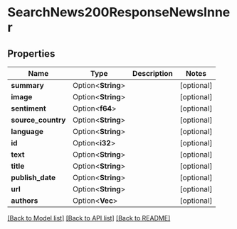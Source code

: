 # SearchNews200ResponseNewsInner

## Properties

Name | Type | Description | Notes
------------ | ------------- | ------------- | -------------
**summary** | Option<**String**> |  | [optional]
**image** | Option<**String**> |  | [optional]
**sentiment** | Option<**f64**> |  | [optional]
**source_country** | Option<**String**> |  | [optional]
**language** | Option<**String**> |  | [optional]
**id** | Option<**i32**> |  | [optional]
**text** | Option<**String**> |  | [optional]
**title** | Option<**String**> |  | [optional]
**publish_date** | Option<**String**> |  | [optional]
**url** | Option<**String**> |  | [optional]
**authors** | Option<**Vec<String>**> |  | [optional]

[[Back to Model list]](../README.md#documentation-for-models) [[Back to API list]](../README.md#documentation-for-api-endpoints) [[Back to README]](../README.md)


